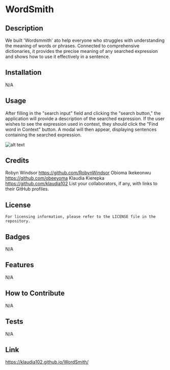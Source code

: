 # WordSmith

## Description

We built 'Wordsmmith' ato help everyone who struggles with understanding the meaning of words or phrases. Connected to comprehensive dictionaries, it provides the precise meaning of any searched expression and shows how to use it effectively in a sentence.


## Installation

N/A

## Usage

After filling in the "search input" field and clicking the "search button," the application will provide a description of the searched expression. If the user wishes to see the expression used in context, they should click the "Find word in Context" button. A modal will then appear, displaying sentences containing the searched expression.

![alt text](assets/images/screenshot.png)

## Credits

Robyn Windsor https://github.com/RobynWindsor
Obioma Ikekeonwu https://github.com/obeeyoma
Klaudia Kierepka https://github.com/klaudia102
List your collaborators, if any, with links to their GitHub profiles.

## License

    For licensing information, please refer to the LICENSE file in the repository.

## Badges

N/A

## Features

N/A

## How to Contribute

N/A

## Tests

N/A

## Link

https://klaudia102.github.io/WordSmith/